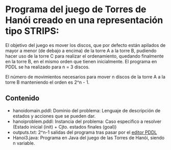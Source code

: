 # Programa del juego de Torres de Hanói creado en una representación tipo STRIPS:

El objetivo del juego es mover los discos, que por defecto están apilados de mayor a menor (de debajo a encima) de la torre A a la torre B, pudiendo hacer uso de la torre C para realizar el ordenamiento, quedando finalmente en la torre B, en el mismo orden que tienen inicialmente.
El programa en PDDL se ha realizado para n = 3 discos.

El número de movimientos necesarios para mover n discos de la torre A a la torre B manteniendo el orden es 2^n - 1.

## Contenido
- hanoidomain.pddl: Dominio del problema: Lenguaje de descripción de estados y acciones que se pueden dar.
- hanoiproblem.pddl: Instancia del problema: Caso especifico a resolver (Estado inicial (init) + Cjto. estados finales (goal))
- outputs.txt: 2^n-1 salidas del programa tras pasar por el [editor PDDL](http://editor.planning.domains/)
- Hanoi3.java: Programa en Java del juego de las Torres de Hanói, siendo n variable.
